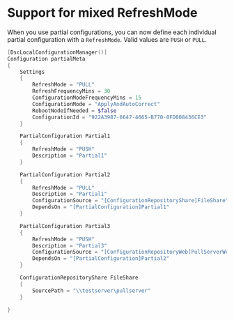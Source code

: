 # Support for mixed RefreshMode

When you use partial configurations, you can now define each individual partial configuration with a `RefreshMode`. Valid values are `PUSH` or `PULL`.

```powershell
[DscLocalConfigurationManager()]
Configuration partialMeta
{
    Settings
    {
        RefreshMode = "PULL"
        RefreshFrequencyMins = 30
        ConfigurationModeFrequencyMins = 15
        ConfigurationMode = "ApplyAndAutoCorrect"
        RebootNodeIfNeeded = $false
        ConfigurationId = "922A3987-6647-4665-B770-0FD008436CE3"
    }

    PartialConfiguration Partial1
    {
        RefreshMode = "PUSH"
        Description = "Partial1"
    }

    PartialConfiguration Partial2
    {
        RefreshMode = "PULL"
        Description = "Partial1"
        ConfigurationSource = "[ConfigurationRepositoryShare]FileShare"
        DependsOn = "[PartialConfiguration]Partial1"
    }

    PartialConfiguration Partial3
    {
        RefreshMode = "PUSH"
        Description = "Partial3"
        ConfigurationSource = "[ConfigurationRepositoryWeb]PullServerWeb1"
        DependsOn = "[PartialConfiguration]Partial2"
    }

    ConfigurationRepositoryShare FileShare
    {
        SourcePath = "\\testserver\pullserver"
    }

}
```

